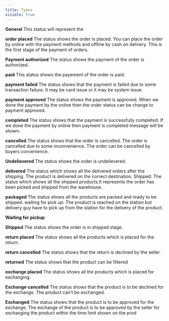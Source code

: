 ```yaml
---
title: Types
visible: true
---
```


**General**
This status will represent the 

**order placed**
The status shows the order is placed. You can place the order by online with the payment methods and offline by cash on delivery. This is the first stage of the payment of orders.

**Payment authorized**
The status shows the payment of the order is authorized.

**paid**
This status shows the payement of the order is paid.

**payment failed**
The status shows that the payment is failed due to some transaction failure. It may be card issue or it may be system issue.

**payment approved** 
The status shows the payment is approved. When we done the payment by the online then the order status can be change to payment approved.

**completed**
The status shows that the payment is successfully completed. If we done the payment by online then payment is completed message will be shown.

**cancelled**
The status shows that the order is cancelled. The order is cancelled due to some inconvenience. The order can be cancelled by buyers convenience.

**Undelievered**
The status shows the order is undelievered.

**delivered**
The status which shows all the delivered orders after the shipping. The product is delivered on the correct destination.
Shipped: The status which shows all the shipped products.It represents the order has been picked and shipped from the warehouse.

**packaged**
The status shows all the products are packed and ready to be shipped.
waiting for pick up: The product is reached on the station but delivery guy have to pick up from the station for the delivery of the product.

**Waiting for pickup**

**Shipped**
The status shows the order is in shipped stage.

**return placed**
The status shows all the products which is placed for the return.

**return cancelled**
The status shows that the return is declined by the seller.

**returned**
The status shows that the product can be filtered 

**exchange placed** 
The status shows all the products which is placed for exchanging.

**Exchange cancelled**
The status shows that the product is to be declined for the exchange. The product can’t be exchanged.

**Exchanged**
The status shows that the product is to be approved for the exchange. The exchange of the product is to be approved by the seller for exchanging the product within the time limit shown on the prod


